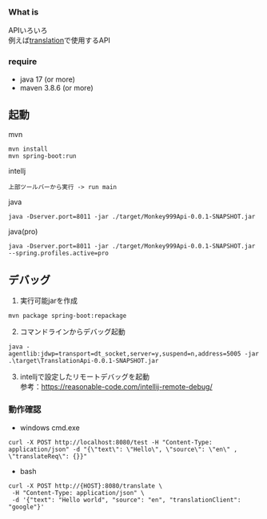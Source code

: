 ### What is

APIいろいろ  
例えば[translation](https://github.com/monkey999por/translation)で使用するAPI

### require

- java 17 (or more)
- maven 3.8.6 (or more)

## 起動

mvn

```
mvn install
mvn spring-boot:run
```

intellj

```
上部ツールバーから実行 -> run main
```

java

```
java -Dserver.port=8011 -jar ./target/Monkey999Api-0.0.1-SNAPSHOT.jar
```

java(pro)

```
java -Dserver.port=8011 -jar ./target/Monkey999Api-0.0.1-SNAPSHOT.jar --spring.profiles.active=pro
```

## デバッグ

1. 実行可能jarを作成

```
mvn package spring-boot:repackage
```

2. コマンドラインからデバッグ起動

```
java -agentlib:jdwp=transport=dt_socket,server=y,suspend=n,address=5005 -jar .\target\TranslationApi-0.0.1-SNAPSHOT.jar
```

3. intelljで設定したリモートデバッグを起動  
   参考：<https://reasonable-code.com/intellij-remote-debug/>

### 動作確認

- windows cmd.exe

 ```
 curl -X POST http://localhost:8080/test -H "Content-Type: application/json" -d "{\"text\": \"Hello\", \"source\": \"en\" , \"translateReq\": {}}"
 ```

- bash

 ```
 curl -X POST http://{HOST}:8080/translate \
  -H "Content-Type: application/json" \
  -d '{"text": "Hello world", "source": "en", "translationClient": "google"}'
 ```
